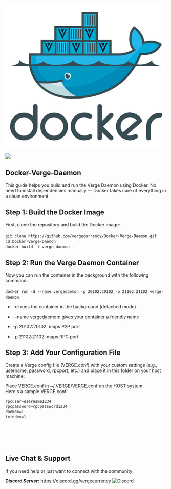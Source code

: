 ![docker](https://raw.githubusercontent.com/vergecurrency/Docker-Verge-Daemon/master/docker.png)
<p align="left">
  <a href="https://github.com/vergecurrency/Docker-Verge-Daemon/actions/workflows/dockerfile-build-test.yml">
  <img src="https://github.com/vergecurrency/Docker-Verge-Daemon/actions/workflows/dockerfile-build-test.yml/badge.svg">
  </a>
</p>

Docker-Verge-Daemon
------

This guide helps you build and run the Verge Daemon using Docker. No need to install dependencies manually — Docker takes care of everything in a clean environment.

Step 1: Build the Docker Image
-----
First, clone the repository and build the Docker image:<br>
<br>
```git clone https://github.com/vergecurrency/Docker-Verge-Daemon.git```<br>
```cd Docker-Verge-Daemon```<br>
```docker build -t verge-daemon .```<br>

Step 2: Run the Verge Daemon Container
-----
Now you can run the container in the background with the following command:<br><br>
```docker run -d --name vergedaemon -p 20102:20102 -p 21102:21102 verge-daemon```

* -d: runs the container in the background (detached mode)

* --name vergedaemon: gives your container a friendly name

* -p 20102:20102: maps P2P port

* -p 21102:21102: maps RPC port

Step 3: Add Your Configuration File
-----
Create a Verge config file (VERGE.conf) with your custom settings (e.g., username, password, rpcport, etc.) and place it in this folder on your host machine:

Place VERGE.conf in ~/.VERGE/VERGE.conf on the HOST system.<br>
Here's a sample VERGE.conf:<br>
```
rpcuser=username1234
rpcpassword=rpcpassword1234
daemon=1
txindex=1
```
<br>

<br><br>
Live Chat & Support
---------
If you need help or just want to connect with the community:

<b>Discord Server:</b> <a href="https://discord.gg/vergecurrency" target="_blank"> https://discord.gg/vergecurrency </a><img alt="Discord" src="https://img.shields.io/discord/325024453065179137?logo=v&logoColor=teal"><br>

